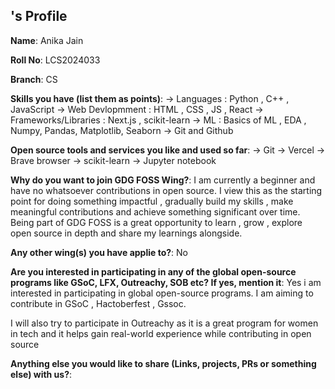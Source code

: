 ## <Anika>'s Profile

**Name**: Anika Jain 

**Roll No**: LCS2024033

**Branch**: CS 

**Skills you have (list them as points)**:
-> Languages : Python , C++ , JavaScript 
-> Web Devlopmment : HTML , CSS , JS , React
-> Frameworks/Libraries : Next.js , scikit-learn 
-> ML : Basics of ML , EDA , Numpy, Pandas, Matplotlib, Seaborn 
-> Git and Github 

**Open source tools and services you like and used so far**:
-> Git
-> Vercel
-> Brave browser 
-> scikit-learn 
-> Jupyter notebook  

**Why do you want to join GDG FOSS Wing?**: 
I am currently a beginner and have no whatsoever contributions in open source. I view this as the starting point for doing something impactful , gradually build my skills , make meaningful contributions and achieve something significant over time. 
Being part of GDG FOSS is a great opportunity to learn , grow ,  explore open source in depth and share my learnings alongside. 

**Any other wing(s) you have applie to?**:
No

**Are you interested in participating in any of the global open-source programs like GSoC, LFX, Outreachy, SOB etc? If yes, mention it**:
Yes i am interested in participating in global open-source programs. I am aiming to contribute in GSoC , Hactoberfest , Gssoc. 

I will also try to participate in Outreachy as it is a great program for women in tech and it helps gain real-world experience while contributing in open source 

**Anything else you would like to share (Links, projects, PRs or something else) with us?**:
